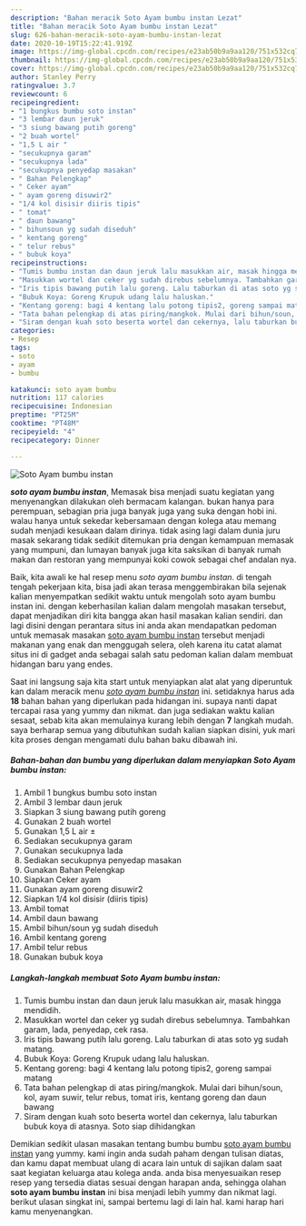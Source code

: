 ```yaml
---
description: "Bahan meracik Soto Ayam bumbu instan Lezat"
title: "Bahan meracik Soto Ayam bumbu instan Lezat"
slug: 626-bahan-meracik-soto-ayam-bumbu-instan-lezat
date: 2020-10-19T15:22:41.919Z
image: https://img-global.cpcdn.com/recipes/e23ab50b9a9aa120/751x532cq70/soto-ayam-bumbu-instan-foto-resep-utama.jpg
thumbnail: https://img-global.cpcdn.com/recipes/e23ab50b9a9aa120/751x532cq70/soto-ayam-bumbu-instan-foto-resep-utama.jpg
cover: https://img-global.cpcdn.com/recipes/e23ab50b9a9aa120/751x532cq70/soto-ayam-bumbu-instan-foto-resep-utama.jpg
author: Stanley Perry
ratingvalue: 3.7
reviewcount: 6
recipeingredient:
- "1 bungkus bumbu soto instan"
- "3 lembar daun jeruk"
- "3 siung bawang putih goreng"
- "2 buah wortel"
- "1,5 L air "
- "secukupnya garam"
- "secukupnya lada"
- "secukupnya penyedap masakan"
- " Bahan Pelengkap"
- " Ceker ayam"
- " ayam goreng disuwir2"
- "1/4 kol disisir diiris tipis"
- " tomat"
- " daun bawang"
- " bihunsoun yg sudah diseduh"
- " kentang goreng"
- " telur rebus"
- " bubuk koya"
recipeinstructions:
- "Tumis bumbu instan dan daun jeruk lalu masukkan air, masak hingga mendidih."
- "Masukkan wortel dan ceker yg sudah direbus sebelumnya. Tambahkan garam, lada, penyedap, cek rasa."
- "Iris tipis bawang putih lalu goreng. Lalu taburkan di atas soto yg sudah matang."
- "Bubuk Koya: Goreng Krupuk udang lalu haluskan."
- "Kentang goreng: bagi 4 kentang lalu potong tipis2, goreng sampai matang"
- "Tata bahan pelengkap di atas piring/mangkok. Mulai dari bihun/soun, kol, ayam suwir, telur rebus, tomat iris, kentang goreng dan daun bawang"
- "Siram dengan kuah soto beserta wortel dan cekernya, lalu taburkan bubuk koya di atasnya. Soto siap dihidangkan"
categories:
- Resep
tags:
- soto
- ayam
- bumbu

katakunci: soto ayam bumbu 
nutrition: 117 calories
recipecuisine: Indonesian
preptime: "PT25M"
cooktime: "PT48M"
recipeyield: "4"
recipecategory: Dinner

---
```



![Soto Ayam bumbu instan](https://img-global.cpcdn.com/recipes/e23ab50b9a9aa120/751x532cq70/soto-ayam-bumbu-instan-foto-resep-utama.jpg)

<b><i>soto ayam bumbu instan</i></b>, Memasak bisa menjadi suatu kegiatan yang menyenangkan dilakukan oleh bermacam kalangan. bukan hanya para perempuan, sebagian pria juga banyak juga yang suka dengan hobi ini. walau hanya untuk sekedar kebersamaan dengan kolega atau memang sudah menjadi kesukaan dalam dirinya. tidak asing lagi dalam dunia juru masak sekarang tidak sedikit ditemukan pria dengan kemampuan memasak yang mumpuni, dan lumayan banyak juga kita saksikan di banyak rumah makan dan restoran yang mempunyai koki cowok sebagai chef andalan nya.



Baik, kita awali ke hal resep menu <i>soto ayam bumbu instan</i>. di tengah tengah pekerjaan kita, bisa jadi akan terasa menggembirakan bila sejenak kalian menyempatkan sedikit waktu untuk mengolah soto ayam bumbu instan ini. dengan keberhasilan kalian dalam mengolah masakan tersebut, dapat menjadikan diri kita bangga akan hasil masakan kalian sendiri. dan lagi disini dengan perantara situs ini anda akan mendapatkan pedoman untuk memasak masakan <u>soto ayam bumbu instan</u> tersebut menjadi makanan yang enak dan menggugah selera, oleh karena itu catat alamat situs ini di gadget anda sebagai salah satu pedoman kalian dalam membuat hidangan baru yang endes.


Saat ini langsung saja kita start untuk menyiapkan alat alat yang diperuntuk kan dalam meracik menu <u><i>soto ayam bumbu instan</i></u> ini. setidaknya harus ada <b>18</b> bahan bahan yang diperlukan pada hidangan ini. supaya nanti dapat tercapai rasa yang yummy dan nikmat. dan juga sediakan waktu kalian sesaat, sebab kita akan memulainya kurang lebih dengan <b>7</b> langkah mudah. saya berharap semua yang dibutuhkan sudah kalian siapkan disini, yuk mari kita proses dengan mengamati dulu bahan baku dibawah ini.

<!--inarticleads1-->

##### Bahan-bahan dan bumbu yang diperlukan dalam menyiapkan Soto Ayam bumbu instan:

1. Ambil 1 bungkus bumbu soto instan
1. Ambil 3 lembar daun jeruk
1. Siapkan 3 siung bawang putih goreng
1. Gunakan 2 buah wortel
1. Gunakan 1,5 L air ±
1. Sediakan secukupnya garam
1. Gunakan secukupnya lada
1. Sediakan secukupnya penyedap masakan
1. Gunakan  Bahan Pelengkap
1. Siapkan  Ceker ayam
1. Gunakan  ayam goreng disuwir2
1. Siapkan 1/4 kol disisir (diiris tipis)
1. Ambil  tomat
1. Ambil  daun bawang
1. Ambil  bihun/soun yg sudah diseduh
1. Ambil  kentang goreng
1. Ambil  telur rebus
1. Gunakan  bubuk koya




<!--inarticleads2-->

##### Langkah-langkah membuat Soto Ayam bumbu instan:

1. Tumis bumbu instan dan daun jeruk lalu masukkan air, masak hingga mendidih.
1. Masukkan wortel dan ceker yg sudah direbus sebelumnya. Tambahkan garam, lada, penyedap, cek rasa.
1. Iris tipis bawang putih lalu goreng. Lalu taburkan di atas soto yg sudah matang.
1. Bubuk Koya: Goreng Krupuk udang lalu haluskan.
1. Kentang goreng: bagi 4 kentang lalu potong tipis2, goreng sampai matang
1. Tata bahan pelengkap di atas piring/mangkok. Mulai dari bihun/soun, kol, ayam suwir, telur rebus, tomat iris, kentang goreng dan daun bawang
1. Siram dengan kuah soto beserta wortel dan cekernya, lalu taburkan bubuk koya di atasnya. Soto siap dihidangkan




Demikian sedikit ulasan masakan tentang bumbu bumbu <u>soto ayam bumbu instan</u> yang yummy. kami ingin anda sudah paham dengan tulisan diatas, dan kamu dapat membuat ulang di acara lain untuk di sajikan dalam saat saat kegiatan keluarga atau kolega anda. anda bisa menyesuaikan resep resep yang tersedia diatas sesuai dengan harapan anda, sehingga olahan <b>soto ayam bumbu instan</b> ini bisa menjadi lebih yummy dan nikmat lagi. berikut ulasan singkat ini, sampai bertemu lagi di lain hal. kami harap hari kamu menyenangkan.
